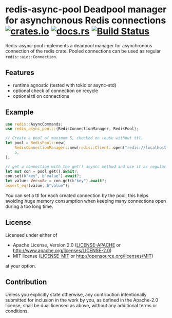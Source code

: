 # redis-async-pool Deadpool manager for asynchronous Redis connections [![crates.io](https://meritbadge.herokuapp.com/redis-async-pool)](https://crates.io/crates/redis-async-pool) [![docs.rs](https://docs.rs/redis-async-pool/badge.svg)](https://docs.rs/redis-async-pool/) [![Build Status](https://travis-ci.org/zenria/redis-async-pool.svg?branch=master)](https://travis-ci.org/zenria/redis-async-pool)

 Redis-async-pool implements a deadpool manager for asynchronous
 connection of the redis crate. Pooled connections can be used
 as regular `redis::aio::Connection`.

 ## Features
 
 - runtime agnostic (tested with tokio or async-std)
 - optional check of connection on recycle
 - optional ttl on connections

 ## Example

 ```rust
 use redis::AsyncCommands;
 use redis_async_pool::{RedisConnectionManager, RedisPool};

 // Create a pool of maximum 5, checked on reuse without ttl.
 let pool = RedisPool::new(
     RedisConnectionManager::new(redis::Client::open("redis://localhost:6379")?, true, None),
     5,
 );

 // get a connection with the get() asyncc method and use it as regular redis connection
 let mut con = pool.get().await?;
 con.set(b"key", b"value").await?;
 let value: Vec<u8> = con.get(b"key").await?;
 assert_eq!(value, b"value");
 ```

 You can set a ttl for each created connection by the pool,
 this helps avoiding huge memory consumption when keeping many connections
 open during a too long time.


## License

Licensed under either of

 * Apache License, Version 2.0
   ([LICENSE-APACHE](LICENSE-APACHE) or http://www.apache.org/licenses/LICENSE-2.0)
 * MIT license
   ([LICENSE-MIT](LICENSE-MIT) or http://opensource.org/licenses/MIT)

at your option.

## Contribution

Unless you explicitly state otherwise, any contribution intentionally submitted
for inclusion in the work by you, as defined in the Apache-2.0 license, shall be
dual licensed as above, without any additional terms or conditions.
